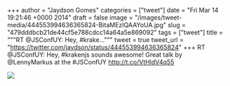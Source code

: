 
+++
author = "Jaydson Gomes"
categories = ["tweet"]
date = "Fri Mar 14 19:21:46 +0000 2014"
draft = false
image = "/images/tweet-media/444553994636365824-BitaMEzIQAAYoUA.jpg"
slug = "479dddbcb21de44cf5e788cdcc14a64a5e869092"
tags = ["tweet"]
title = """RT @JSConfUY: Hey, #krake..."""
tweet = true
tweet_url = "https://twitter.com/jaydson/status/444553994636365824"
+++
RT @JSConfUY: Hey, #krakenjs sounds awesome! Great talk by @LennyMarkus at the #JSConfUY http://t.co/VtHldV4q55

![](/images/tweet-media/444553994636365824-BitaMEzIQAAYoUA.jpg)